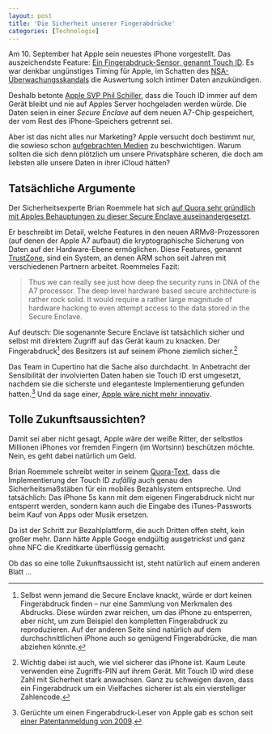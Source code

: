 ```yaml
---
layout: post
title: 'Die Sicherheit unserer Fingerabdrücke'
categories: [Technologie]
---
```


Am 10. September hat Apple sein neuestes iPhone vorgestellt. Das auszeichendste Feature: [Ein Fingerabdruck-Sensor, genannt Touch ID](http://www.apple.com/de/iphone-5s/videos/#video-touch). Es war denkbar ungünstiges Timing für Apple, im Schatten des [NSA-Überwachungsskandals](http://de.wikipedia.org/wiki/Überwachungs-_und_Spionageaffäre_2013) die Auswertung solch intimer Daten anzukündigen.

Deshalb betonte [Apple SVP Phil Schiller](http://www.apple.com/pr/bios/philip-w-schiller.html), dass die Touch ID immer auf dem Gerät bleibt und nie auf Apples Server hochgeladen werden würde. Die Daten seien in einer *Secure Enclave* auf dem neuen A7-Chip gespeichert, der vom Rest des iPhone-Speichers getrennt sei.

Aber ist das nicht alles nur Marketing? Apple versucht doch bestimmt nur, die sowieso schon [aufgebrachten Medien](http://www.focus.de/digital/handy/iphone/verschluesselung-beim-iphone-5s-wie-sicher-ist-apples-fingerabdruck-scanner_aid_1098203.html) zu beschwichtigen. Warum sollten die sich denn plötzlich um unsere Privatsphäre scheren, die doch am liebsten alle unsere Daten in ihrer iCloud hätten?

## Tatsächliche Argumente

Der Sicherheitsexperte Brian Roemmele hat sich [auf Quora sehr gründlich mit Apples Behauptungen zu dieser Secure Enclave auseinandergesetzt](http://www.quora.com/Apple-Secure-Enclave/What-is-Apple’s-new-Secure-Enclave-and-why-is-it-important).

Er beschreibt im Detail, welche Features in den neuen ARMv8-Prozessoren (auf denen der Apple A7 aufbaut) die kryptographische Sicherung von Daten auf der Hardware-Ebene ermöglichen. Diese Features, genannt [TrustZone](http://www.arm.com/products/processors/technologies/trustzone.php), sind ein System, an denen ARM schon seit Jahren mit verschiedenen Partnern arbeitet. Roemmeles Fazit: 

> Thus we can really see just how deep the security runs in DNA of the A7 processor.  The deep level hardware based secure architecture is rather rock solid.  It would require a rather large magnitude of hardware hacking to even attempt access to the data stored in the Secure Enclave.  

Auf deutsch: Die sogenannte Secure Enclave ist tatsächlich sicher und selbst mit direktem Zugriff auf das Gerät kaum zu knacken. Der Fingerabdruck[^1] des Besitzers ist auf seinem iPhone ziemlich sicher.[^2]

Das Team in Cupertino hat die Sache also durchdacht. In Anbetracht der Sensibilität der involvierten Daten haben sie Touch ID erst umgesetzt, nachdem sie die sicherste und eleganteste Implementierung gefunden hatten.[^3] Und da sage einer, [Apple wäre nicht mehr innovativ](http://www.youtube.com/watch?v=TahD_vuLMEY).

## Tolle Zukunftsaussichten?

Damit sei aber nicht gesagt, Apple wäre der weiße Ritter, der selbstlos Millionen iPhones vor fremden Fingern (im Wortsinn) beschützen möchte. Nein, es geht dabei natürlich um Geld.

Brian Roemmele schreibt weiter in seinem [Quora-Text](http://www.quora.com/Apple-Secure-Enclave/What-is-Apple’s-new-Secure-Enclave-and-why-is-it-important), dass die Implementierung der Touch ID *zufällig* auch genau den Sicherheitsmaßstäben für ein mobiles Bezahlsystem entspreche. Und tatsächlich: Das iPhone 5s kann mit dem eigenen Fingerabdruck nicht nur entsperrt werden, sondern kann auch die Eingabe des iTunes-Passworts beim Kauf von Apps oder Musik ersetzen.

Da ist der Schritt zur Bezahlplattform, die auch Dritten offen steht, kein großer mehr. Dann hätte Apple Googe endgültig ausgetrickst und ganz ohne NFC die Kreditkarte überflüssig gemacht.

Ob das so eine tolle Zukunftsaussicht ist, steht natürlich auf einem anderen Blatt …

[^1]: Selbst wenn jemand die Secure Enclave knackt, würde er dort keinen Fingerabdruck finden – nur eine Sammlung von Merkmalen des Abdrucks. Diese würden zwar reichen, um das iPhone zu entsperren, aber nicht, um zum Beispiel den kompletten Fingerabdruck zu reproduzieren. Auf der anderen Seite sind natürlich auf dem durchschnittlichen iPhone auch so genügend Fingerabdrücke, die man abziehen könnte.

[^2]: Wichtig dabei ist auch, wie viel sicherer das iPhone ist. Kaum Leute verwenden eine Zugriffs-PIN auf ihrem Gerät. Mit Touch ID wird diese Zahl mit Sicherheit stark anwachsen. Ganz zu schweigen davon, dass ein Fingerabdruck um ein Vielfaches sicherer ist als ein vierstelliger Zahlencode.

[^3]: Gerüchte um einen Fingerabdruck-Leser von Apple gab es schon seit [einer Patentanmeldung von 2009](http://www.patentlyapple.com/patently-apple/2009/03/apple-files-an-enterprise-quality-biometric-security-system-patent-for-iphone.html).
